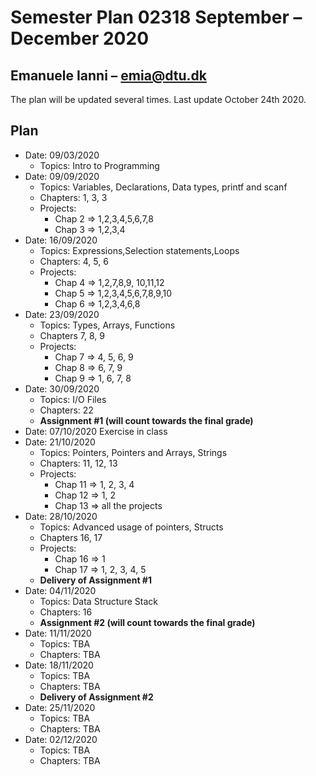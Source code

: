 # Semester Plan 02318 September – December 2020

## Emanuele Ianni – [emia@dtu.dk](mailto:emia@dtu.dk)

The plan will be updated several times. Last update October 24th 2020.

## Plan

- Date: 09/03/2020
  - Topics: Intro to Programming
- Date: 09/09/2020
  - Topics: Variables, Declarations, Data types, printf and scanf
  - Chapters: 1, 3, 3
  - Projects:
    - Chap 2 => 1,2,3,4,5,6,7,8
    - Chap 3 => 1,2,3,4
- Date: 16/09/2020
  - Topics: Expressions,Selection statements,Loops
  - Chapters: 4, 5,  6
  - Projects:
    - Chap 4 => 1,2,7,8,9, 10,11,12
    - Chap 5 => 1,2,3,4,5,6,7,8,9,10
    - Chap 6 => 1,2,3,4,6,8
- Date: 23/09/2020
  - Topics: Types, Arrays, Functions
  - Chapters 7, 8, 9
  - Projects:
    - Chap 7 => 4, 5, 6, 9
    - Chap 8 => 6, 7, 9
    - Chap 9 => 1, 6, 7, 8
- Date: 30/09/2020
  - Topics: I/O Files
  - Chapters: 22
  - **Assignment #1 (will count towards the final grade)**
- Date: 07/10/2020
  Exercise in class
- Date: 21/10/2020
  - Topics: Pointers, Pointers and Arrays, Strings
  - Chapters: 11, 12, 13
  - Projects:
    - Chap 11 => 1, 2, 3, 4
    - Chap 12 => 1, 2
    - Chap 13 => all the projects
- Date: 28/10/2020
  - Topics: Advanced usage of pointers, Structs
  - Chapters 16, 17
  - Projects:
    - Chap 16 => 1
    - Chap 17 => 1, 2, 3, 4, 5
  - **Delivery of  Assignment #1**
- Date: 04/11/2020
  - Topics: Data Structure Stack
  - Chapters: 16
  - **Assignment #2 (will count towards the final grade)**
- Date: 11/11/2020
  - Topics: TBA
  - Chapters: TBA
- Date: 18/11/2020
  - Topics: TBA
  - Chapters: TBA
  - **Delivery of  Assignment #2**
- Date: 25/11/2020
  - Topics: TBA
  - Chapters: TBA
- Date: 02/12/2020
  - Topics: TBA
  - Chapters: TBA
  